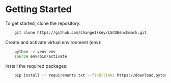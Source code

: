 # Getting Started

To get started, clone the repository:

```sh
    git clone https://github.com/ChangeIsKey/LSCDBenchmark.git
```

Create and activate virtual environment (env):

```sh
    python -m venv env
    source env/bin/activate
```

Install the required packages:

```sh
    pip install -r requirements.txt --find-links https://download.pytorch.org/whl/torch_stable.html
```
